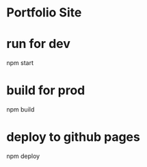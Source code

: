Portfolio Site
==============

# run for dev

  npm start

# build for prod

  npm build

# deploy to github pages

  npm deploy
